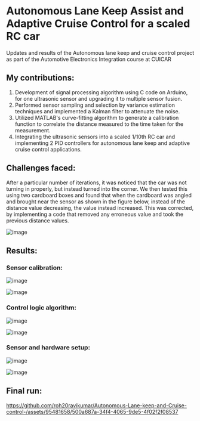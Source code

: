 # Autonomous Lane Keep Assist and Adaptive Cruise Control for a scaled RC car
Updates and results of the Autonomous lane keep and cruise control project as part of the Automotive Electronics Integration course at CUICAR

## My contributions:
1. Development of signal processing algorithm using C code on Arduino, for one ultrasonic sensor and upgrading it to multiple sensor fusion.
2. Performed sensor sampling and selection by variance estimation techniques and implemented a Kalman filter to attenuate the noise.
3. Utilized MATLAB's curve-fitting algorithm to generate a calibration function to correlate the distance measured to the time taken for the measurement.
4. Integrating the ultrasonic sensors into a scaled 1/10th RC car and implementing 2 PID controllers for autonomous lane keep and adaptive cruise control applications.

## Challenges faced:
After a particular number of iterations, it was noticed that the car was not turning in properly, but instead turned into the corner. We then tested this using two cardboard boxes and found that when the cardboard was angled and brought near the sensor as shown in the figure below, instead of the distance value decreasing, the value instead increased. This was corrected, by implementing a code that removed any erroneous value and took the previous distance values.

![image](https://github.com/roh20ravikumar/Autonomous-Lane-keep-and-Cruise-control-/assets/95481658/f50e6862-0b0e-4851-9d77-cd5b49f5b6fd)

## Results:
### Sensor calibration:

![image](https://github.com/roh20ravikumar/Autonomous-Lane-keep-and-Cruise-control-/assets/95481658/7512324a-29e4-4ede-9963-9940497365e1)

![image](https://github.com/roh20ravikumar/Autonomous-Lane-keep-and-Cruise-control-/assets/95481658/afe74a3c-006e-4aa4-8b18-b518644dc473)


### Control logic algorithm:

![image](https://github.com/roh20ravikumar/Autonomous-Lane-keep-and-Cruise-control-/assets/95481658/c517e902-b84a-4629-814c-e5fec8b96d61)

![image](https://github.com/roh20ravikumar/Autonomous-Lane-keep-and-Cruise-control-/assets/95481658/22d878a8-7091-408f-a658-cc532697bbb5)


### Sensor and hardware setup:

![image](https://github.com/roh20ravikumar/Autonomous-Lane-keep-and-Cruise-control-/assets/95481658/e4c92b7a-d96f-482c-960e-0592edf9806e)

![image](https://github.com/roh20ravikumar/Autonomous-Lane-keep-and-Cruise-control-/assets/95481658/5616ee3d-aed7-4aef-b3d1-e75c12372c1f)


## Final run:

https://github.com/roh20ravikumar/Autonomous-Lane-keep-and-Cruise-control-/assets/95481658/500a687a-34f4-4065-9de5-4f02f2f08537





